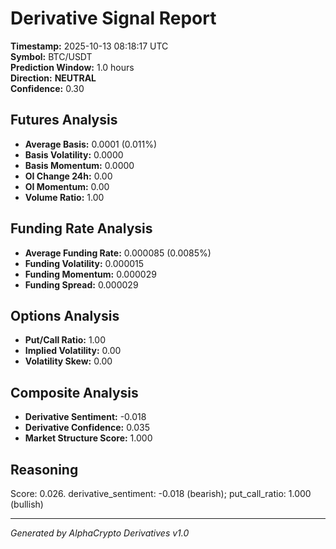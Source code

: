# Derivative Signal Report

**Timestamp:** 2025-10-13 08:18:17 UTC  
**Symbol:** BTC/USDT  
**Prediction Window:** 1.0 hours  
**Direction:** **NEUTRAL**  
**Confidence:** 0.30

## Futures Analysis
- **Average Basis:** 0.0001 (0.011%)
- **Basis Volatility:** 0.0000
- **Basis Momentum:** 0.0000
- **OI Change 24h:** 0.00
- **OI Momentum:** 0.00
- **Volume Ratio:** 1.00

## Funding Rate Analysis
- **Average Funding Rate:** 0.000085 (0.0085%)
- **Funding Volatility:** 0.000015
- **Funding Momentum:** 0.000029
- **Funding Spread:** 0.000029

## Options Analysis
- **Put/Call Ratio:** 1.00
- **Implied Volatility:** 0.00
- **Volatility Skew:** 0.00

## Composite Analysis
- **Derivative Sentiment:** -0.018
- **Derivative Confidence:** 0.035
- **Market Structure Score:** 1.000

## Reasoning
Score: 0.026. derivative_sentiment: -0.018 (bearish); put_call_ratio: 1.000 (bullish)

---
*Generated by AlphaCrypto Derivatives v1.0*
